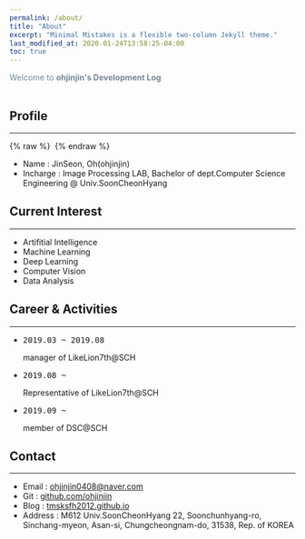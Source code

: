 ```yaml
---
permalink: /about/
title: "About"
excerpt: "Minimal Mistakes is a flexible two-column Jekyll theme."
last_modified_at: 2020-01-24T13:58:25-04:00
toc: true
---
```

<span style="color:lightslategray"> Welcome to **ohjinjin's Development Log** </span>
<br/><br/>

## Profile
---
{% raw %} <img src="https://ohjinjin.github.io/assets/images/ohjinjin.JPG" alt=""> {% endraw %}

* Name : JinSeon, Oh(ohjinjin)<br/>
* Incharge : Image Processing LAB, Bachelor of dept.Computer Science Engineering @ Univ.SoonCheonHyang<br/>

## Current Interest
---
* Artifitial Intelligence<br/>
* Machine Learning<br/>
* Deep Learning<br/>
* Computer Vision<br/>
* Data Analysis<br/>

## Career & Activities
---
* <pre>2019.03 ~ 2019.08</pre> manager of LikeLion7th@SCH<br/>
* <pre>2019.08 ~        </pre> Representative of LikeLion7th@SCH<br/>
* <pre>2019.09 ~        </pre> member of DSC@SCH<br/>

## Contact
---
* Email : ohjinjin0408@naver.com<br/>
* Git : [github.com/ohjinjin](github.com/ohjinjin)<br/>
* Blog : [tmsksfh2012.github.io](ohjinjin.github.io)<br/>
* Address : M612 Univ.SoonCheonHyang 22, Soonchunhyang-ro, Sinchang-myeon, Asan-si, Chungcheongnam-do, 31538, Rep. of KOREA<br/>